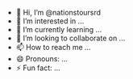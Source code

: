 - 👋 Hi, I’m @nationstoursrd
- 👀 I’m interested in ...
- 🌱 I’m currently learning ...
- 💞️ I’m looking to collaborate on ...
- 📫 How to reach me ...
- 😄 Pronouns: ...
- ⚡ Fun fact: ...

<!---
nationstoursrd/nationstoursrd is a ✨ special ✨ repository because its `README.md` (this file) appears on your GitHub profile.
You can click the Preview link to take a look at your changes.
--->
